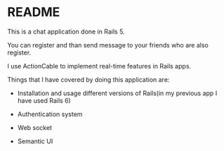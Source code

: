 # README

This is a chat application done in Rails 5.

You can register and than send message to your friends who are also register.

I use ActionCable to implement real-time features in Rails apps.

Things that I have covered by doing this application are:

* Installation and usage different versions of Rails(in my previous app I have used Rails 6)

* Authentication system

* Web socket

* Semantic UI
